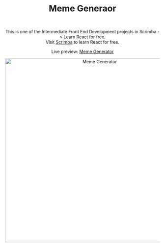 <h1 align="center">Meme Generaor</h1><br>
<p align="center">This is one of the Intermediate Front End Development projects in Scrimba -> Learn React for free.<br>
Visit <a href="https://scrimba.com/learn/learnreact">Scrimba</a> to learn React for free.<br>

<p align="center">Live preview: <a href="">Meme Generator</a><br></p>

<p align="center">
<img src="https://cloud.githubusercontent.com/assets/12295765/20094301/eb2e8212-a5a0-11e6-80f4-c325f3db802f.png" width="600" alt="Meme Generator">
</p>
